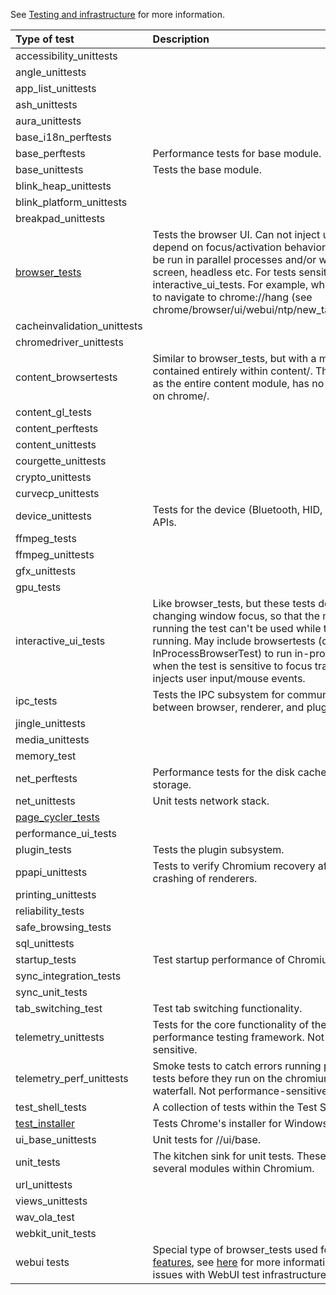 See [Testing and infrastructure](https://sites.google.com/a/chromium.org/dev/developers/testing) for more information.

| Type of test           | Description |
|:-----------------------|:------------|
|accessibility\_unittests| |
|angle\_unittests        | |
|app\_list\_unittests    | |
|ash\_unittests          | |
|aura\_unittests         | |
|base\_i18n\_perftests   | |
|base\_perftests         |Performance tests for base module.|
|base\_unittests         |Tests the base module.|
|blink\_heap\_unittests  | |
|blink\_platform\_unittests| |
|breakpad\_unittests     | |
|[browser\_tests](https://sites.google.com/a/chromium.org/dev/developers/testing/browser-tests)|Tests the browser UI. Can not inject user input or depend on focus/activation behavior because it can be run in parallel processes and/or with a locked screen, headless etc. For tests sensitive to that, use interactive\_ui\_tests. For example, when tests need to navigate to chrome://hang (see chrome/browser/ui/webui/ntp/new\_tab\_ui\_uitest.cc)|
|cacheinvalidation\_unittests| |
|chromedriver\_unittests | |
|content\_browsertests   |Similar to browser\_tests, but with a minimal shell contained entirely within content/. This test, as well as the entire content module, has no dependencies on chrome/.|
|content\_gl\_tests      | |
|content\_perftests      | |
|content\_unittests      | |
|courgette\_unittests    | |
|crypto\_unittests       | |
|curvecp\_unittests      | |
|device\_unittests       |Tests for the device (Bluetooth, HID, USB, etc.) APIs.|
|ffmpeg\_tests           | |
|ffmpeg\_unittests       | |
|gfx\_unittests          | |
|gpu\_tests              | |
|interactive\_ui\_tests  |Like browser\_tests, but these tests do things like changing window focus, so that the machine running the test can't be used while the test is running. May include browsertests (derived from InProcessBrowserTest) to run in-process in case when the test is sensitive to focus transitions or injects user input/mouse events.|
|ipc\_tests              |Tests the IPC subsystem for communication between browser, renderer, and plugin processes.|
|jingle\_unittests       | |
|media\_unittests        | |
|memory\_test            | |
|net\_perftests          |Performance tests for the disk cache and cookie storage.|
|net\_unittests          |Unit tests network stack.|
|[page\_cycler\_tests](https://sites.google.com/a/chromium.org/dev/developers/testing/page-cyclers)| |
|performance\_ui\_tests  | |
|plugin\_tests           |Tests the plugin subsystem.|
|ppapi\_unittests        |Tests to verify Chromium recovery after hanging or crashing of renderers.|
|printing\_unittests     | |
|reliability\_tests      | |
|safe\_browsing\_tests   | |
|sql\_unittests          | |
|startup\_tests          |Test startup performance of Chromium.|
|sync\_integration\_tests| |
|sync\_unit\_tests       | |
|tab\_switching\_test    |Test tab switching functionality.|
|telemetry\_unittests    |Tests for the core functionality of the Telemetry performance testing framework. Not performance-sensitive.|
|telemetry\_perf\_unittests|Smoke tests to catch errors running performance tests before they run on the chromium.perf waterfall. Not performance-sensitive.|
|test\_shell\_tests      |A collection of tests within the Test Shell.|
|[test\_installer](https://sites.google.com/a/chromium.org/dev/developers/testing/windows-installer-tests)|Tests Chrome's installer for Windows|
|ui\_base\_unittests     |Unit tests for //ui/base.|
|unit\_tests             |The kitchen sink for unit tests. These tests cover several modules within Chromium.|
|url\_unittests          | |
|views\_unittests        | |
|wav\_ola\_test          | |
|webkit\_unit\_tests     | |
|webui tests             | Special type of browser\_tests used for [WebUI features](https://chromium.googlesource.com/chromium/src/+/master/docs/webui_explainer.md), see [here](https://docs.google.com/document/d/1Z18WTNv28z5FW3smNEm_GtsfVD2IL-CmmAikwjw3ryo/edit#) for more information on known issues with WebUI test infrastructure. |
